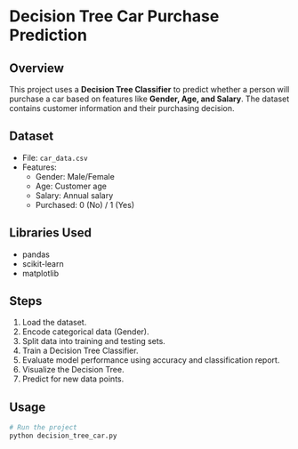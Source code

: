 # Decision Tree Car Purchase Prediction

## Overview
This project uses a **Decision Tree Classifier** to predict whether a person will purchase a car based on features like **Gender, Age, and Salary**. The dataset contains customer information and their purchasing decision.

## Dataset
- File: `car_data.csv`
- Features:
  - Gender: Male/Female
  - Age: Customer age
  - Salary: Annual salary
  - Purchased: 0 (No) / 1 (Yes)

## Libraries Used
- pandas
- scikit-learn
- matplotlib

## Steps
1. Load the dataset.
2. Encode categorical data (Gender).
3. Split data into training and testing sets.
4. Train a Decision Tree Classifier.
5. Evaluate model performance using accuracy and classification report.
6. Visualize the Decision Tree.
7. Predict for new data points.

## Usage
```bash
# Run the project
python decision_tree_car.py
